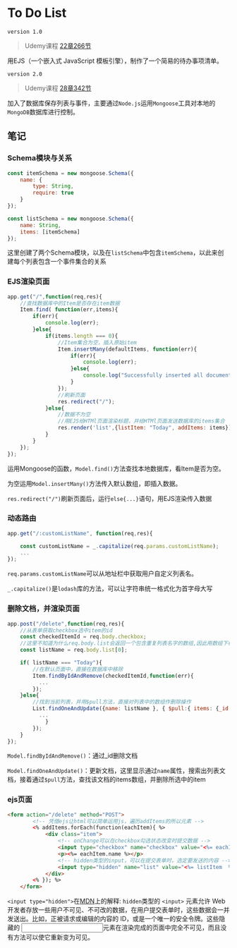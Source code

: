 # To Do List 
`version 1.0`

>Udemy课程 [22章266节](https://www.udemy.com/course/the-complete-web-development-bootcamp/learn/lecture/12384846#questions)

用EJS（一个嵌入式 JavaScript 模板引擎），制作了一个简易的待办事项清单。


`version 2.0`

>Udemy课程 [28章342节](https://www.udemy.com/course/the-complete-web-development-bootcamp/learn/lecture/12385906#search)

加入了数据库保存列表与事件，主要通过`Node.js`运用`Mongoose`工具对本地的`MongoDB`数据库进行控制。

## 笔记

### Schema模块与关系

```js
const itemSchema = new mongoose.Schema({
    name: {
        type: String,
        require: true
    }
});

const listSchema = new mongoose.Schema({
    name: String,
    items: [itemSchema]
});

```
这里创建了两个Schema模块，以及在`listSchema`中包含`itemSchema`，以此来创建每个列表包含一个事件集合的关系

### EJS渲染页面

```js
app.get("/",function(req,res){
    //查找数据库中的Item是否存在item数据
    Item.find( function(err,items){
        if(err){
            console.log(err);
        }else{
            if(items.length === 0){
                //Item集合为空，插入原始item
                Item.insertMany(defaultItems, function(err){
                    if(err){
                        console.log(err);
                    }else{
                        console.log("Successfully inserted all document.");
                    }
                });
                //刷新页面
                res.redirect("/");
            }else{
                //数据不为空
                //用EJS给HTMl页面渲染标题，并给HTMl页面发送数据库的items集合
                res.render('list',{listItem: "Today", addItems: items});
            }
        }
    });
});
```
运用Mongoose的函数，`Model.find()`方法查找本地数据库，看Item是否为空。

为空运用`Model.insertMany()`方法传入默认数组，即插入数据。

`res.redirect("/")`刷新页面后，运行`else{...}`语句，用EJS渲染传入数据

### 动态路由
```js
app.get("/:customListName", function(req,res){

    const customListName = _.capitalize(req.params.customListName);
    ...  
});
```
`req.params.customListName`可以从地址栏中获取用户自定义列表名。

`_.capitalize()`是`lodash`库的方法，可以让字符串统一格式化为首字母大写

### 删除文档，并渲染页面
```js
app.post("/delete",function(req,res){
    //从表单获取checkbox选中item的id
    const checkedItemId = req.body.checkbox;
    //这里不知道为什么req.body.list会返回一个包含重复列表名字的数组,因此用数组下标获取数组第一个元素
    const listName = req.body.list[0];

    if( listName === "Today"){
        //在默认页面中，直接在数据库中移除
        Item.findByIdAndRemove(checkedItemId,function(err){
          ...
        });
    }else{
        //找到当前列表，并用$pull方法，直接对列表中的数组作删除操作
        List.findOneAndUpdate({name: listName }, { $pull:{ items: {_id: checkedItemId}}},function(err,foundlist){
          ...
            }
        });
    }
});
```
`Model.findByIdAndRemove()`：通过_id删除文档

`Model.findOneAndUpdate()`：更新文档，这里显示通过`name`属性，搜索出列表文档，接着通过`$pull`方法，查找该文档的items数组，并删除所选中的item

### ejs页面

```html
<form action="/delete" method="POST">
        <!-- 凭借ejs让html可以简单运用js，遍历addItems的所以元素 -->
        <% addItems.forEach(function(eachItem){ %>
            <div class="item">
                <!-- onChange可以在checkbox勾选状态改变时提交数据 -->
                <input type="checkbox" name="checkbox" value="<%= eachItem._id %>" onChange="this.form.submit()">
                <p><%= eachItem.name %></p>
                <!-- hidden类型的input，可以在提交表单时，选定要发送的内容 -->
                <input type="hidden" name="list" value="<%= listItem  %>">
            </div>
        <% }); %>
    </form>
```
`<input type="hidden">`在[MDN](https://developer.mozilla.org/zh-CN/docs/Web/HTML/Element/Input/hidden)上的解释:
`hidden`类型的 `<input>` 元素允许 Web 开发者存放一些用户不可见、不可改的数据，在用户提交表单时，这些数据会一并发送出。比如，正被请求或编辑的内容的 ID，或是一个唯一的安全令牌。这些隐藏的 <input>元素在渲染完成的页面中完全不可见，而且没有方法可以使它重新变为可见。


